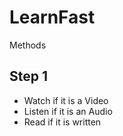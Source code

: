 # LearnFast
Methods
## Step 1
- Watch if it is a Video
- Listen if it is an Audio
- Read if it is written
